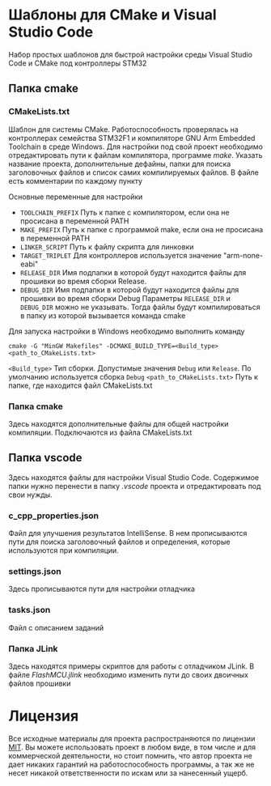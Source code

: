 # Шаблоны для CMake и Visual Studio Code
Набор простых шаблонов для быстрой настройки среды Visual Studio Code и CMake под контроллеры STM32


## Папка cmake

### CMakeLists.txt
Шаблон для системы CMake. Работоспособность проверялась на контроллерах семейства STM32F1 и компиляторе GNU Arm Embedded Toolchain в среде Windows.
Для настройки под свой проект необходимо отредактировать пути к файлам компилятора, программе *make*. Указать название проекта, дополнительные дефайны, папки для поиска заголовочных файлов и список самих компилируемых файлов. В файле есть комментарии по каждому пункту

Основные переменные для настройки
* `TOOLCHAIN_PREFIX` Путь к папке с компилятором, если она не просисана в переменной PATH
* `MAKE_PREFIX` Путь к папке с программой make, если она не просисана в переменной PATH
* `LINKER_SCRIPT` Путь к файлу скрипта для линковки
* `TARGET_TRIPLET` Для контроллеров используется значение "arm-none-eabi"
* `RELEASE_DIR` Имя подпапки в которой будут находится файлы для прошивки во время сборки Release.
* `DEBUG_DIR` Имя подпапки в которой будут находится файлы для прошивки во время сборки Debug
Параметры `RELEASE_DIR` и `DEBUG_DIR` можно не указывать. Тогда файлы будут компилироваться в папку из которой вызывается команда cmake

Для запуска настройки в Windows необходимо выполнить команду

    cmake -G "MinGW Makefiles" -DCMAKE_BUILD_TYPE=<Build_type> <path_to_CMakeLists.txt>
	
`<Build_type>` Тип сборки. Допустимые значения `Debug` или `Release`. По умолчанию используется сборка `Debug`
`<path_to_CMakeLists.txt>` Путь к папке, где находится файл CMakeLists.txt

### Папка cmake
Здесь находятся дополнительные файлы для общей настройки компиляции. Подключаются из файла CMakeLists.txt

## Папка vscode
Здесь находятся файлы для настройки Visual Studio Code. Содержимое папки нужно перенести в папку *.vscode* проекта и отредактировать под свои нужды.

### c_cpp_properties.json
Файл для улучшения результатов IntelliSense. В нем прописываются пути для поиска заголовочный файлов и определения, которые используются при компиляции.

### settings.json
Здесь прописываются пути для настройки отладчика

### tasks.json
Файл с описанием заданий 

### Папка JLink
Здесь находятся примеры скриптов для работы с отладчиком JLink. В файле *FlashMCU.jlink* необходимо изменить пути до своих двоичных файлов прошивки

# Лицензия
Все исходные материалы для проекта распространяются по лицензии [MIT](./LICENSE "Описание лицензии"). Вы можете использовать проект в любом виде, в том числе и для коммерческой деятельности, но стоит помнить, что автор проекта не дает никаких гарантий на работоспособность программы, а так же не несет никакой ответственности по искам или за нанесенный ущерб.
